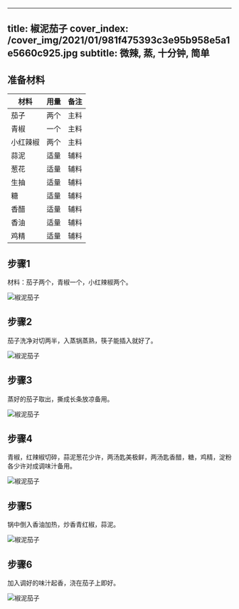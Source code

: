 
---
title: 椒泥茄子
cover_index: /cover_img/2021/01/981f475393c3e95b958e5a1e5660c925.jpg
subtitle: 微辣, 蒸, 十分钟, 简单
---

## 准备材料

| 材料     | 用量 | 备注|
| ------- | ----- | --- |
| 茄子 | 两个| 主料 |
| 青椒 | 一个| 主料 |
| 小红辣椒 | 两个| 主料 |
| 蒜泥 | 适量| 辅料 |
| 葱花 | 适量| 辅料 |
| 生抽 | 适量| 辅料 |
| 糖 | 适量| 辅料 |
| 香醋 | 适量| 辅料 |
| 香油 | 适量| 辅料 |
| 鸡精 | 适量| 辅料 |

## 步骤1

材料：茄子两个，青椒一个，小红辣椒两个。

![椒泥茄子](https://i8.meishichina.com/attachment/recipe/201010/201010261519404.jpg?x-oss-process=style/p320) 

## 步骤2

茄子洗净对切两半，入蒸锅蒸熟，筷子能插入就好了。

![椒泥茄子](https://i8.meishichina.com/attachment/recipe/201010/201010261519510.jpg?x-oss-process=style/p320) 

## 步骤3

蒸好的茄子取出，撕成长条放凉备用。

![椒泥茄子](https://i8.meishichina.com/attachment/recipe/201010/201010261520061.jpg?x-oss-process=style/p320) 

## 步骤4

青椒，红辣椒切碎，蒜泥葱花少许，两汤匙美极鲜，两汤匙香醋，糖，鸡精，淀粉各少许对成调味汁备用。

![椒泥茄子](https://i8.meishichina.com/attachment/recipe/201010/201010261520202.jpg?x-oss-process=style/p320) 

## 步骤5

锅中倒入香油加热，炒香青红椒，蒜泥。

![椒泥茄子](https://i8.meishichina.com/attachment/recipe/201010/201010261520343.jpg?x-oss-process=style/p320) 

## 步骤6

加入调好的味汁起香，浇在茄子上即好。

![椒泥茄子](https://i8.meishichina.com/attachment/recipe/201010/201010261521183.jpg?x-oss-process=style/p320) 

